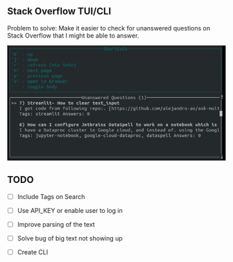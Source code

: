 ## Stack Overflow TUI/CLI

Problem to solve: Make it easier to check for unanswered questions on Stack Overflow that I might be able to answer.


![Screen](screen.png)

## TODO 

- [ ] Include Tags on Search
- [ ] Use API_KEY or enable user to log in
- [ ] Improve parsing of the text 
- [ ] Solve bug of big text not showing up
- [ ] Create CLI 

